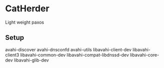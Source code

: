 # CatHerder
Light weight paxos 
## Setup 
   avahi-discover
   avahi-dnsconfd
   avahi-utils
   libavahi-client-dev
   libavahi-client3
   libavahi-common-dev
   libavahi-compat-libdnssd-dev
   libavahi-core-dev 
   libavahi-glib-dev
